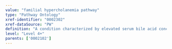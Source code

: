 ```yaml
---
value: "familial hypercholanemia pathway"
type: "Pathway Ontology"
xref-identifier: "0002302"
xref-dataSource: "PW"
definition: "A condition characterized by elevated serum bile acid concentration that can be due to defects in any of several genes."
level: "Level 4+"
parents: ['0002102']
---
```

